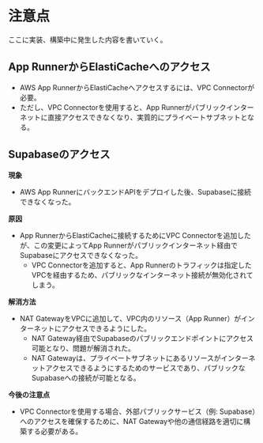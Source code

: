 # 注意点

ここに実装、構築中に発生した内容を書いていく。

## App RunnerからElastiCacheへのアクセス

- AWS App RunnerからElastiCacheへアクセスするには、VPC Connectorが必要。
- ただし、VPC Connectorを使用すると、App Runnerがパブリックインターネットに直接アクセスできなくなり、実質的にプライベートサブネットとなる。

## Supabaseのアクセス

**現象**

- AWS App RunnerにバックエンドAPIをデプロイした後、Supabaseに接続できなくなった。

**原因**  

- App RunnerからElastiCacheに接続するためにVPC Connectorを追加したが、この変更によってApp Runnerがパブリックインターネット経由でSupabaseにアクセスできなくなった。
  - VPC Connectorを追加すると、App Runnerのトラフィックは指定したVPCを経由するため、パブリックなインターネット接続が無効化されてしまう。

**解消方法**

- NAT GatewayをVPCに追加して、VPC内のリソース（App Runner）がインターネットにアクセスできるようにした。
  - NAT Gateway経由でSupabaseのパブリックエンドポイントにアクセス可能となり、問題が解消された。
  - NAT Gatewayは、プライベートサブネットにあるリソースがインターネットアクセスできるようにするためのサービスであり、パブリックなSupabaseへの接続が可能となる。

**今後の注意点**

- VPC Connectorを使用する場合、外部パブリックサービス（例: Supabase）へのアクセスを確保するために、NAT Gatewayや他の通信経路を適切に構築する必要がある。